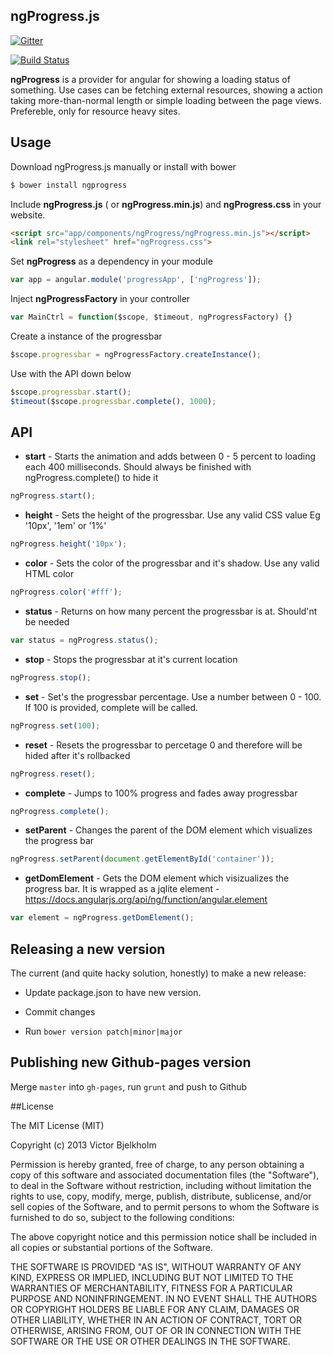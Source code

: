 ## ngProgress.js

[![Gitter](https://badges.gitter.im/Join%20Chat.svg)](https://gitter.im/VictorBjelkholm/ngProgress?utm_source=badge&utm_medium=badge&utm_campaign=pr-badge&utm_content=badge)

[![Build Status](https://travis-ci.org/VictorBjelkholm/ngProgress.png?branch=master)](https://travis-ci.org/VictorBjelkholm/ngProgress)

**ngProgress** is a provider for angular for showing a loading status of something.
Use cases can be fetching external resources, showing a action taking more-than-normal length
or simple loading between the page views. Prefereble, only for resource heavy sites.

## Usage

Download ngProgress.js manually or install with bower

```bash
$ bower install ngprogress
```

Include **ngProgress.js** ( or **ngProgress.min.js**) and **ngProgress.css** in your website.

```html
<script src="app/components/ngProgress/ngProgress.min.js"></script>
<link rel="stylesheet" href="ngProgress.css">
```

Set **ngProgress** as a dependency in your module

```javascript
var app = angular.module('progressApp', ['ngProgress']);
```


Inject **ngProgressFactory** in your controller

```javascript
var MainCtrl = function($scope, $timeout, ngProgressFactory) {}
```

Create a instance of the progressbar

```javascript
$scope.progressbar = ngProgressFactory.createInstance();
```

Use with the API down below

```javascript
$scope.progressbar.start();
$timeout($scope.progressbar.complete(), 1000);
```

## API

* **start** - Starts the animation and adds between 0 - 5 percent to loading
each 400 milliseconds. Should always be finished with ngProgress.complete()
to hide it

```javascript
ngProgress.start();
```
* **height** - Sets the height of the progressbar. Use any valid CSS value
Eg '10px', '1em' or '1%'

```javascript
ngProgress.height('10px');
```

* **color** - Sets the color of the progressbar and it's shadow. Use any valid HTML color

```javascript
ngProgress.color('#fff');
```

* **status** - Returns on how many percent the progressbar is at. Should'nt be needed

```javascript
var status = ngProgress.status();
```

* **stop** - Stops the progressbar at it's current location

```javascript
ngProgress.stop();
```

* **set** - Set's the progressbar percentage. Use a number between 0 - 100. If 100 is provided, complete will be called.

```javascript
ngProgress.set(100);
```

* **reset** - Resets the progressbar to percetage 0 and therefore will be hided after it's rollbacked

```javascript
ngProgress.reset();
```

* **complete** - Jumps to 100% progress and fades away progressbar

```javascript
ngProgress.complete();
```

* **setParent** - Changes the parent of the DOM element which visualizes the progress bar

```javascript
ngProgress.setParent(document.getElementById('container'));
```

* **getDomElement** - Gets the DOM element  which visizualizes the progress bar. It is wrapped as a jqlite element - https://docs.angularjs.org/api/ng/function/angular.element

```javascript
var element = ngProgress.getDomElement();
```

## Releasing a new version

The current (and quite hacky solution, honestly) to make a new release:

* Update package.json to have new version.

* Commit changes

* Run ```bower version patch|minor|major```

## Publishing new Github-pages version

Merge ```master``` into ```gh-pages```, run ```grunt``` and push to Github

##License

The MIT License (MIT)

Copyright (c) 2013 Victor Bjelkholm

Permission is hereby granted, free of charge, to any person obtaining a copy
of this software and associated documentation files (the "Software"), to deal
in the Software without restriction, including without limitation the rights
to use, copy, modify, merge, publish, distribute, sublicense, and/or sell
copies of the Software, and to permit persons to whom the Software is
furnished to do so, subject to the following conditions:

The above copyright notice and this permission notice shall be included in
all copies or substantial portions of the Software.

THE SOFTWARE IS PROVIDED "AS IS", WITHOUT WARRANTY OF ANY KIND, EXPRESS OR
IMPLIED, INCLUDING BUT NOT LIMITED TO THE WARRANTIES OF MERCHANTABILITY,
FITNESS FOR A PARTICULAR PURPOSE AND NONINFRINGEMENT. IN NO EVENT SHALL THE
AUTHORS OR COPYRIGHT HOLDERS BE LIABLE FOR ANY CLAIM, DAMAGES OR OTHER
LIABILITY, WHETHER IN AN ACTION OF CONTRACT, TORT OR OTHERWISE, ARISING FROM,
OUT OF OR IN CONNECTION WITH THE SOFTWARE OR THE USE OR OTHER DEALINGS IN
THE SOFTWARE.
